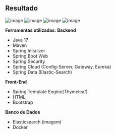 ## Resultado 
![image](https://user-images.githubusercontent.com/92220593/149550450-cc214287-a16b-4d1a-b640-a382893e5848.png)
![image](https://user-images.githubusercontent.com/92220593/149550802-1c9f02f7-4891-47ec-84fd-4f3dc3de68db.png)
![image](https://user-images.githubusercontent.com/92220593/149550882-a0918d1d-afe4-4029-b135-6307a26dfdf6.png)
![image](https://user-images.githubusercontent.com/92220593/149551047-287944f4-948c-4d48-891f-1ed19415e425.png)


**Ferramentas utilizadas:** 
**Backend**
 - Java 17
 - Maven
 - Spring Initalizer
 - Spring Boot Web
 - Spring Security
 - Spring Cloud (Config-Server, Gateway, Eureka)
 - Spring Data (Elastic-Search)
 
 **Front-End**
 - Spring Template Engine(Thymeleaf)
 - HTML
 - Bootstrap

**Banco de Dados**
- Elasticsearch (imagem)
- Docker
